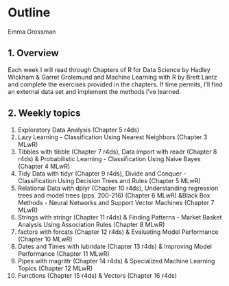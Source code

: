 Outline
================
Emma Grossman

## 1\. Overview

Each week I will read through Chapters of R for Data Science by Hadley
Wickham & Garret Grolemund and Machine Learning with R by Brett Lantz
and complete the exercises provided in the chapters. If time permits,
I’ll find an external data set and implement the methods I’ve learned.

## 2\. Weekly topics

1.  Exploratory Data Analysis (Chapter 5 r4ds)
2.  Lazy Learning - Classification Using Nearest Neighbors (Chapter 3
    MLwR)
3.  Tibbles with tibble (Chapter 7 r4ds), Data import with readr
    (Chapter 8 r4ds) & Probabilistic Learning - Classification Using
    Naive Bayes (Chapter 4 MLwR)
4.  Tidy Data with tidyr (Chapter 9 r4ds), Divide and Conquer -
    Classification Using Decision Trees and Rules (Chapter 5 MLwR)
5.  Relational Data with dplyr (Chapter 10 r4ds), Understanding
    regression trees and model trees (pps. 200-216) (Chapter 6 MLwR)
    \&Black Box Methods - Neural Networks and Support Vector Machines
    (Chapter 7 MLwR)
6.  Strings with stringr (Chapter 11 r4ds) & Finding Patterns - Market
    Basket Analysis Using Association Rules (Chapter 8 MLwR)
7.  factors with forcats (Chapter 12 r4ds) & Evaluating Model
    Performance (Chapter 10 MLwR)
8.  Dates and Times with lubridate (Chapter 13 r4ds) & Improving Model
    Performance (Chapter 11 MLwR)
9.  Pipes with magrittr (Chapter 14 r4ds) & Specialized Machine Learning
    Topics (Chapter 12 MLwR)
10. Functions (Chapter 15 r4ds) & Vectors (Chapter 16 r4ds)
